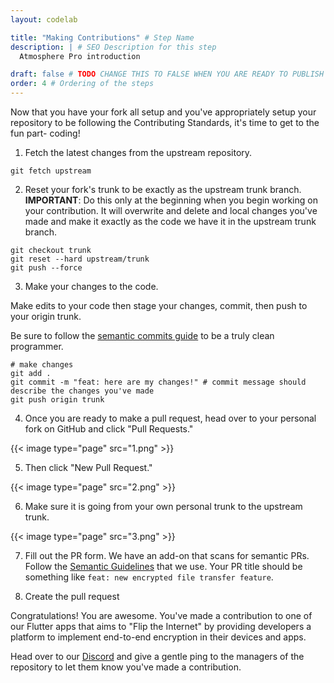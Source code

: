 ```yaml
---
layout: codelab

title: "Making Contributions" # Step Name
description: | # SEO Description for this step
  Atmosphere Pro introduction

draft: false # TODO CHANGE THIS TO FALSE WHEN YOU ARE READY TO PUBLISH THE PAGE
order: 4 # Ordering of the steps
---
```


Now that you have your fork all setup and you've appropriately setup your repository to be following the Contributing Standards, it's time to get to the fun part- coding!

1. Fetch the latest changes from the upstream repository.

```
git fetch upstream
```

2. Reset your fork's trunk to be exactly as the upstream trunk branch. **IMPORTANT**: Do this only at the beginning when you begin working on your contribution. It will overwrite and delete and local changes you've made and make it exactly as the code we have it in the upstream trunk branch.

```
git checkout trunk
git reset --hard upstream/trunk
git push --force
```

3. Make your changes to the code.

Make edits to your code then stage your changes, commit, then push to your origin trunk.

Be sure to follow the [semantic commits guide](https://www.conventionalcommits.org/en/v1.0.0-beta.2/) to be a truly clean programmer.

```
# make changes
git add .
git commit -m "feat: here are my changes!" # commit message should describe the changes you've made
git push origin trunk
```

4. Once you are ready to make a pull request, head over to your personal fork on GitHub and click "Pull Requests."

{{< image type="page" src="1.png" >}}

5. Then click "New Pull Request."

{{< image type="page" src="2.png" >}}

6. Make sure it is going from your own personal trunk to the upstream trunk.

{{< image type="page" src="3.png" >}}

7. Fill out the PR form. We have an add-on that scans for semantic PRs. Follow the [Semantic Guidelines](https://www.conventionalcommits.org/en/v1.0.0-beta.2/) that we use. Your PR title should be something like `feat: new encrypted file transfer feature`.

8. Create the pull request

Congratulations! You are awesome. You've made a contribution to one of our Flutter apps that aims to "Flip the Internet" by providing developers a platform to implement end-to-end encryption in their devices and apps.

Head over to our [Discord](https://discord.gg/55sHTQFxfz) and give a gentle ping to the managers of the repository to let them know you've made a contribution.